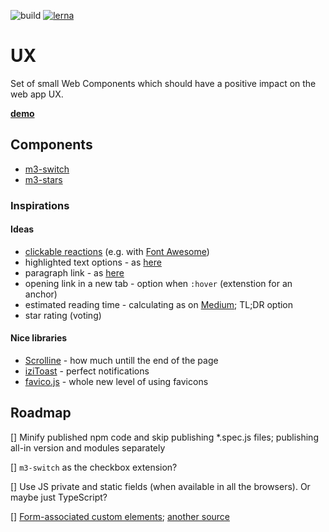 ![build](https://github.com/mat3e/ux/workflows/Node.js%20CI/badge.svg?style=flat-square)
[![lerna](https://img.shields.io/badge/maintained%20with-lerna-cc00ff.svg?style=flat-square)](https://lerna.js.org/)

# UX
Set of small Web Components which should have a positive impact on the web app UX.

[**demo**](https://mat3e.github.io/ux/)

## Components
* [m3-switch](https://github.com/mat3e/ux/tree/master/packages/switch)
* [m3-stars](https://github.com/mat3e/ux/tree/master/packages/stars)

### Inspirations

#### Ideas
- [clickable reactions](https://dev.to/binarforge/seven-useful-programming-habits) (e.g. with [Font Awesome](https://fontawesome.io/))
- highlighted text options - as [here](https://medium.com/@ttemplier/angular2-decorators-and-class-inheritance-905921dbd1b7)
- paragraph link - as [here](https://olingo.apache.org/doc/odata4/tutorials/action/tutorial_action.html#implement-an-action-processor)
- opening link in a new tab - option when `:hover` (extenstion for an anchor)
- estimated reading time - calculating as on [Medium](https://medium.com/@ttemplier/angular2-decorators-and-class-inheritance-905921dbd1b7); TL;DR option
- star rating (voting)

#### Nice libraries
- [Scrolline](https://github.com/anthonyly/Scrolline.js) - how much untill the end of the page
- [iziToast](https://github.com/dolce/iziToast) - perfect notifications
- [favico.js](https://github.com/ejci/favico.js) - whole new level of using favicons

## Roadmap
[] Minify published npm code and skip publishing *.spec.js files; publishing all-in version and modules separately

[] `m3-switch` as the checkbox extension?

[] Use JS private and static fields (when available in all the browsers). Or maybe just TypeScript?

[] [Form-associated custom elements](https://html.spec.whatwg.org/multipage/custom-elements.html#custom-elements-face-example); [another source](https://web.dev/more-capable-form-controls/)
